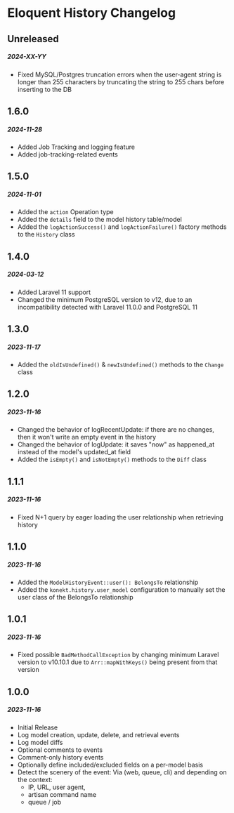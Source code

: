 # Eloquent History Changelog

## Unreleased
##### 2024-XX-YY

- Fixed MySQL/Postgres truncation errors when the user-agent string is longer than 255 characters by truncating the string to 255 chars before inserting to the DB

## 1.6.0
##### 2024-11-28

- Added Job Tracking and logging feature
- Added job-tracking-related events

## 1.5.0
##### 2024-11-01

- Added the `action` Operation type
- Added the `details` field to the model history table/model
- Added the `logActionSuccess()` and `logActionFailure()` factory methods to the `History` class

## 1.4.0
##### 2024-03-12

- Added Laravel 11 support
- Changed the minimum PostgreSQL version to v12, due to an incompatibility detected with Laravel 11.0.0 and PostgreSQL 11

## 1.3.0
##### 2023-11-17

- Added the `oldIsUndefined()` & `newIsUndefined()` methods to the `Change` class

## 1.2.0
##### 2023-11-16

- Changed the behavior of logRecentUpdate: if there are no changes, then it won't write an empty event in the history
- Changed the behavior of logUpdate: it saves "now" as happened_at instead of the model's updated_at field
- Added the `isEmpty()` and `isNotEmpty()` methods to the `Diff` class

## 1.1.1
##### 2023-11-16

- Fixed N+1 query by eager loading the user relationship when retrieving history

## 1.1.0
##### 2023-11-16

- Added the `ModelHistoryEvent::user(): BelongsTo` relationship
- Added the `konekt.history.user_model` configuration to manually set the user class of the BelongsTo relationship 

## 1.0.1
##### 2023-11-16

- Fixed possible `BadMethodCallException` by changing minimum Laravel version to v10.10.1 due to `Arr::mapWithKeys()` being present from that version

## 1.0.0
##### 2023-11-16

- Initial Release
- Log model creation, update, delete, and retrieval events
- Log model diffs
- Optional comments to events
- Comment-only history events
- Optionally define included/excluded fields on a per-model basis
- Detect the scenery of the event: Via (web, queue, cli) and depending on the context:
  - IP, URL, user agent,
  - artisan command name
  - queue / job
